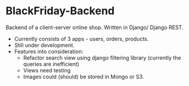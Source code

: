 # BlackFriday-Backend
Backend of a client-server online shop. Written in Django/ Django REST.

- Currently consists of 3 apps - users, orders, products.
- Still under development.
- Features into consideration:
    * Refactor search view using django filtering library (currently the queries are inefficient)
    * Views need testing
    * Images could (should) be stored in Mongo or S3.  

